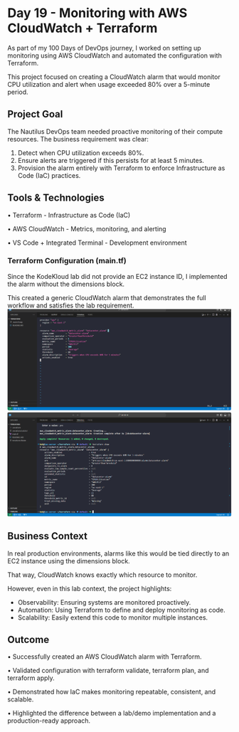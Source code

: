 # Day 19 - Monitoring with AWS CloudWatch + Terraform

As part of my 100 Days of DevOps journey, I worked on setting up monitoring using AWS CloudWatch and automated the configuration with Terraform.

This project focused on creating a CloudWatch alarm that would monitor CPU utilization and alert when usage exceeded 80% over a 5-minute period.

## Project Goal
The Nautilus DevOps team needed proactive monitoring of their compute resources. The business requirement was clear:

1. Detect when CPU utilization exceeds 80%.
2. Ensure alerts are triggered if this persists for at least 5 minutes.
3. Provision the alarm entirely with Terraform to enforce Infrastructure as Code (IaC) practices.

## Tools & Technologies
•	Terraform - Infrastructure as Code (IaC)

•	AWS CloudWatch - Metrics, monitoring, and alerting

•	VS Code + Integrated Terminal - Development environment

### Terraform Configuration (main.tf)
Since the KodeKloud lab did not provide an EC2 instance ID, I implemented the alarm without the dimensions block.

This created a generic CloudWatch alarm that demonstrates the full workflow and satisfies the lab requirement.
![Screenshot](screenshots/main.tf.png)
![Screenshot](screenshots/terraform-show.png)
## Business Context
In real production environments, alarms like this would be tied directly to an EC2 instance using the dimensions block.

That way, CloudWatch knows exactly which resource to monitor.

However, even in this lab context, the project highlights:
- Observability: Ensuring systems are monitored proactively.
- Automation: Using Terraform to define and deploy monitoring as code.
- Scalability: Easily extend this code to monitor multiple instances.

## Outcome
•	Successfully created an AWS CloudWatch alarm with Terraform.

•	Validated configuration with terraform validate, terraform plan, and terraform apply.

•	Demonstrated how IaC makes monitoring repeatable, consistent, and scalable.

•	Highlighted the difference between a lab/demo implementation and a production-ready approach.

